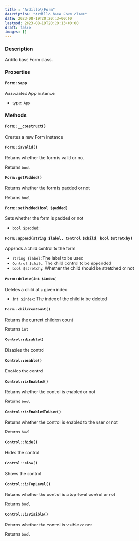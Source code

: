 ```yaml
---
title : "Ardillo\\Form"
description: "Ardillo base Form class"
date: 2023-08-19T20:20:13+00:00
lastmod: 2023-08-19T20:20:13+00:00
draft: false
images: []
---
```

### Description

Ardillo base Form class.

### Properties

#### `Form::$app`

Associated App instance

 * type: `App`



### Methods

#### `Form::__construct()`

Creates a new Form instance



#### `Form::isValid()`

Returns whether the form is valid or not


Returns `bool`



#### `Form::getPadded()`

Returns whether the form is padded or not


Returns `bool`



#### `Form::setPadded(bool $padded)`

Sets whether the form is padded or not

 * `bool $padded`: 


#### `Form::append(string $label, Control $child, bool $stretchy)`

Appends a child control to the form

 * `string $label`: The label to be used
 * `Control $child`: The child control to be appended
 * `bool $stretchy`: Whether the child should be stretched or not


#### `Form::delete(int $index)`

Deletes a child at a given index

 * `int $index`: The index of the child to be deleted


#### `Form::childrenCount()`

Returns the current children count


Returns `int`



#### `Control::disable()`

Disables the control



#### `Control::enable()`

Enables the control



#### `Control::isEnabled()`

Returns whether the control is enabled or not


Returns `bool`



#### `Control::isEnabledToUser()`

Returns whether the control is enabled to the user or not


Returns `bool`



#### `Control::hide()`

Hides the control



#### `Control::show()`

Shows the control



#### `Control::isTopLevel()`

Returns whether the control is a top-level control or not


Returns `bool`



#### `Control::isVisible()`

Returns whether the control is visible or not


Returns `bool`



